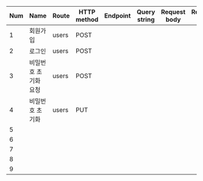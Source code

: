 | **Num** | **Name** | **Route** | **HTTP method** | **Endpoint** | **Query string** | **Request body** | **Response body** | **Description** |
|---|---|---|---|---|---|---|---|---|
| 1 | 회원가입 | users | POST |  |  |  |  |  |
| 2 | 로그인 | users | POST |  |  |  |  |  |
| 3 | 비밀번호 초기화 요청 | users | POST |  |  |  |  |  |
| 4 | 비밀번호 초기화 | users | PUT |  |  |  |  |  |
| 5 |  |  |  |  |  |  |  |  |
| 6 |  |  |  |  |  |  |  |  |
| 7 |  |  |  |  |  |  |  |  |
| 8 |  |  |  |  |  |  |  |  |
| 9 |  |  |  |  |  |  |  |  |